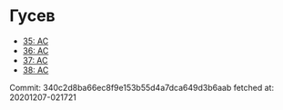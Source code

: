 # Гусев
- [35: AC](35.md)
- [36: AC](36.md)
- [37: AC](37.md)
- [38: AC](38.md)

Commit: 340c2d8ba66ec8f9e153b55d4a7dca649d3b6aab
 fetched at: 20201207-021721
